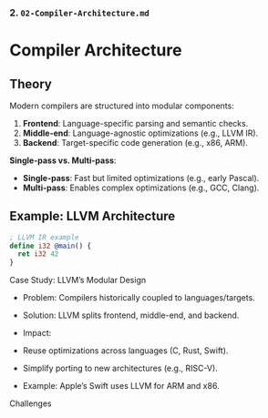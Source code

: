 ### **2. `02-Compiler-Architecture.md`**

# Compiler Architecture

## Theory
Modern compilers are structured into modular components:
1. **Frontend**: Language-specific parsing and semantic checks.
2. **Middle-end**: Language-agnostic optimizations (e.g., LLVM IR).
3. **Backend**: Target-specific code generation (e.g., x86, ARM).

**Single-pass vs. Multi-pass**:
- **Single-pass**: Fast but limited optimizations (e.g., early Pascal).
- **Multi-pass**: Enables complex optimizations (e.g., GCC, Clang).

## Example: LLVM Architecture
```llvm
; LLVM IR example
define i32 @main() {
  ret i32 42
}
```

Case Study: LLVM’s Modular Design

- Problem: Compilers historically coupled to languages/targets.
- Solution: LLVM splits frontend, middle-end, and backend.

- Impact:
- Reuse optimizations across languages (C, Rust, Swift).
- Simplify porting to new architectures (e.g., RISC-V).
- Example: Apple’s Swift uses LLVM for ARM and x86.

Challenges